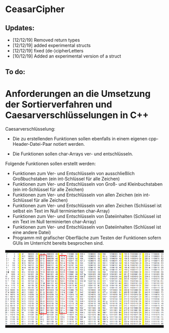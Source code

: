 # CeasarCipher


## Updates:
- [12/12/19] Removed return types
- [12/12/19] added experimental structs
- [12/12/19] fixed (de-)cipherLetters
- [10/12/19] Added an experimental version of a struct

## To do:
Anforderungen an die Umsetzung der Sortierverfahren und Caesarverschlüsselungen in C++
======================================================================================

Caesarverschlüsselung:
  - Die zu erstellenden Funktionen sollen ebenfalls in einem eigenen cpp-Header-Datei-Paar notiert werden.
  
  - Die Funktionen sollen char-Arrays ver- und entschlüsseln.
  
  Folgende Funktionen sollen erstellt werden:
  - Funktionen zum Ver- und Entschlüsseln von ausschließlich Großbuchstaben (ein int-Schlüssel für alle Zeichen)
  - Funktionen zum Ver- und Entschlüsseln von Groß- und Kleinbuchstaben (ein int-Schlüssel für alle Zeichen)
  - Funktionen zum Ver- und Entschlüsseln von allen Zeichen (ein int-Schlüssel für alle Zeichen)
  - Funktionen zum Ver- und Entschlüsseln von allen Zeichen (Schlüssel ist selbst ein Text im Null terminierten char-Array)
  - Funktionen zum Ver- und Entschlüsseln von Dateiinhalten (Schlüssel ist ein Text im Null terminierten char-Array)
  - Funktionen zum Ver- und Entschlüsseln von Dateiinhalten (Schlüssel ist eine andere Datei)
  - Programm mit grafischer Oberfläche zum Testen der Funktionen sofern GUIs im Unterricht bereits besprochen sind.


![alt text](https://github.com/JohnnyTendo/CeasarCipher/blob/master/ASCII.png "ASCII CheatSheet")
